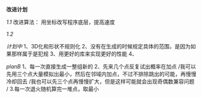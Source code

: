 **改进计划**

*1.1*
改进算法：
用坐标改写程序底层，提高速度

*1.2*


*计划中*
1、3D化和形状不规则化
2、没有在生成的时候规定具体的范围，是因为如果那样属于是犯规
3、用更好的库来实现更好的性能
4、

*planB*
1、每一次直接生成一整组新的
2、先来几个点反复试出概率在加点
/我可以先用三个点大量模拟出最小，然后在邻域内加点，不过不排除跳出的可能，再慢慢冷却回去
/我也可以先三个点再慢慢扩大，但是这样可能就会出现奇偶数兼容问题
/
3.每一次退火随机算完一堆点，取最小